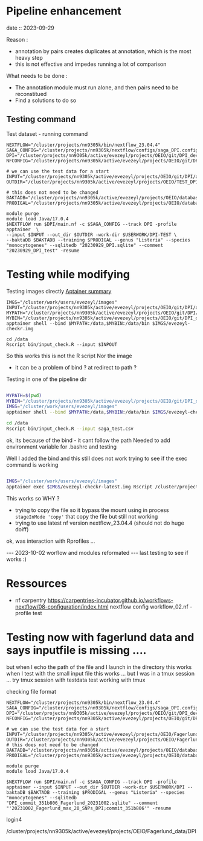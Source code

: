 # Pipeline enhancement 
date :: 2023-09-29 

Reason : 
- annotation by pairs creates duplicates at annotation, which is the most heavy step
- this is not effective and impedes running a lot of comparison 

What needs to be done : 
- The annotation module must run alone, and then pairs need to be reconstitued 
- Find a solutions to do so

## Testing command 
Test dataset - running command 

```shell 
NEXTFLOW="/cluster/projects/nn9305k/bin/nextflow_23.04.4"
SAGA_CONFIG="/cluster/projects/nn9305k/nextflow/configs/saga_DPI.config"
DPI="/cluster/projects/nn9305k/active/evezeyl/projects/OEIO/git/DPI_dev/DPI"
NFCONFIG="/cluster/projects/nn9305k/active/evezeyl/projects/OEIO/git/DPI_dev/DPI/nextflow.config"

# we can use the test data for a start
INPUT="/cluster/projects/nn9305k/active/evezeyl/projects/OEIO/git/DPI/assets/data/saga_test.csv"
OUTDIR="/cluster/projects/nn9305k/active/evezeyl/projects/OEIO/TEST_DPI/enhancement"

# this does not need to be changed
BAKTADB="/cluster/projects/nn9305k/active/evezeyl/projects/OEIO/databases/bakta/db"
PRODIGAL="/cluster/projects/nn9305k/active/evezeyl/projects/OEIO/databases/Listeria_monocytogenes.trn"

module purge
module load Java/17.0.4
$NEXTFLOW run $DPI/main.nf -c $SAGA_CONFIG --track DPI -profile apptainer  \
--input $INPUT --out_dir $OUTDIR -work-dir $USERWORK/DPI-TEST \
--baktaDB $BAKTADB --training $PRODIGAL --genus "Listeria" --species "monocytogenes" --sqlitedb "20230929_DPI.sqlite" --comment "20230929_DPI_test" -resume
```

# Testing while modifying 
Testing images directly 
[Aptainer summary](https://hsf-training.github.io/hsf-training-singularity-webpage/07-file-sharing/#:~:text=By%20default%2C%20Apptainer%20binds%3A%201%20The%20user%E2%80%99s%20home,configuration%2C%20it%20may%20vary%20from%20site%20to%20site.)
```shell 
IMGS="/cluster/work/users/evezeyl/images"
INPUT="/cluster/projects/nn9305k/active/evezeyl/projects/OEIO/git/DPI/assets/data/saga_test.csv"
MYPATH="/cluster/projects/nn9305k/active/evezeyl/projects/OEIO/git/DPI/assets/data" 
MYBIN="/cluster/projects/nn9305k/active/evezeyl/projects/OEIO/git/DPI_dev/DPI/bin"
apptainer shell --bind $MYPATH:/data,$MYBIN:/data/bin $IMGS/evezeyl-checkr.img 

cd /data 
Rscript bin/input_check.R --input $INPOUT
```
So this works this is not the R script Nor the image 
- it can be a problem of bind ? at redirect to path ? 

Testing in one of the pipeline dir 

```bash 

MYPATH=$(pwd)
MYBIN="/cluster/projects/nn9305k/active/evezeyl/projects/OEIO/git/DPI_dev/DPI/bin"
IMGS="/cluster/work/users/evezeyl/images"
apptainer shell --bind $MYPATH:/data,$MYBIN:/data/bin $IMGS/evezeyl-checkr-latest.img 

cd /data 
Rscript bin/input_check.R --input saga_test.csv
```
ok, its because of the bind - it cant follow the path 
Needed to add environment variable for .bashrc and testing

Well I added the bind and this still does not work 
trying to see if the exec command is working

```bash 

IMGS="/cluster/work/users/evezeyl/images"
apptainer exec $IMGS/evezeyl-checkr-latest.img Rscript /cluster/projects/nn9305k/active/evezeyl/projects/OEIO/git/DPI_dev/DPI/bin/input_check.R --input saga_test.csv
```

This works so WHY ? 

- trying to copy the file so it bypass the mount using in process `  stageInMode 'copy'` that copy the file but still not working
- trying to use latest nf version nextflow_23.04.4 (should not do huge doiff)

ok, was interaction with Rprofiles ... 

--- 2023-10-02 worflow and modules reformated --- last testing to see if works :) 


# Ressources
- nf carpentry https://carpentries-incubator.github.io/workflows-nextflow/08-configuration/index.html 
nextflow config workflow_02.nf -profile test

# Testing now with fagerlund data and says inputfile is missing .... 
but when I echo the path of the file and I launch in the directory this works 
when I test with the small input file this works ... 
but I was in a tmux session ... try tmux session with testdata 
test working with tmux 



checking file format 

```shell
NEXTFLOW="/cluster/projects/nn9305k/bin/nextflow_23.04.4"
SAGA_CONFIG="/cluster/projects/nn9305k/nextflow/configs/saga_DPI.config"
DPI="/cluster/projects/nn9305k/active/evezeyl/projects/OEIO/git/DPI_dev/DPI"
NFCONFIG="/cluster/projects/nn9305k/active/evezeyl/projects/OEIO/git/DPI_dev/DPI/nextflow.config"

# we can use the test data for a start
INPUT="/cluster/projects/nn9305k/active/evezeyl/projects/OEIO/Fagerlund_data/DPI/input_twentysnps.csv"
OUTDIR="/cluster/projects/nn9305k/active/evezeyl/projects/OEIO/Fagerlund_data/DPI/output_20231002"
# this does not need to be changed
BAKTADB="/cluster/projects/nn9305k/active/evezeyl/projects/OEIO/databases/bakta/db"
PRODIGAL="/cluster/projects/nn9305k/active/evezeyl/projects/OEIO/databases/Listeria_monocytogenes.trn"

module purge
module load Java/17.0.4

$NEXTFLOW run $DPI/main.nf -c $SAGA_CONFIG --track DPI -profile apptainer --input $INPUT --out_dir $OUTDIR -work-dir $USERWORK/DPI --baktaDB $BAKTADB --training $PRODIGAL --genus "Listeria" --species "monocytogenes" --sqlitedb "DPI_commit_351b806_Fagerlund_20231002.sqlite" --comment "'20231002_Fagerlund_max_20_SNPs_DPI;commit_351b806'" -resume
```

login4

/cluster/projects/nn9305k/active/evezeyl/projects/OEIO/Fagerlund_data/DPI
